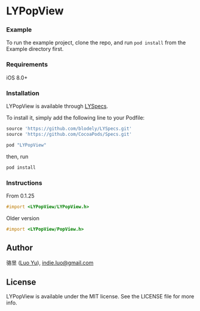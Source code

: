 # LYPopView


### Example

To run the example project, clone the repo, and run `pod install` from the Example directory first.

### Requirements

iOS 8.0+

### Installation

LYPopView is available through [LYSpecs](https://github.com/blodely/LYSpecs). 

To install
it, simply add the following line to your Podfile:

```ruby
source 'https://github.com/blodely/LYSpecs.git'
source 'https://github.com/CocoaPods/Specs.git'

pod "LYPopView"
```

then, run

```bash
pod install
```

### Instructions

From 0.1.25

```objective-c
#import <LYPopView/LYPopView.h>
```

Older version

```objective-c
#import <LYPopView/PopView.h>
```

## Author

骆昱 ([Luo Yu](http://luoyu.space)), indie.luo@gmail.com

## License

LYPopView is available under the MIT license. See the LICENSE file for more info.

<br><br><br>
